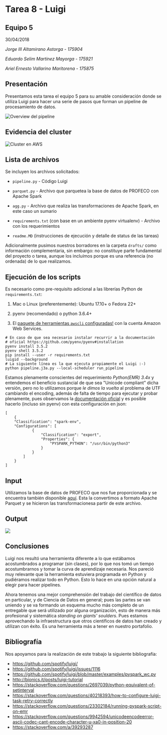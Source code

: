 # Tarea 8 - Luigi 

## Equipo 5

30/04/2018

_Jorge III Altamirano Astorga - 175904_

_Eduardo Selim Martinez Mayorga - 175921_

_Ariel Ernesto Vallarino Maritorena - 175875_

## Presentación

Presentamos esta tarea el equipo 5 para su amable consideración donde se utiliza Luigi para hacer una serie de pasos que forman un pipeline de procesamiento de datos. 

![[Overview del pipeline ](https://s3.amazonaws.com/jorge-altamirano/profeco/tarea_8.jpg)](https://s3.amazonaws.com/jorge-altamirano/profeco/tarea_8.jpg)

## Evidencia del cluster

![[Cluster en AWS](https://s3.amazonaws.com/jorge-altamirano/profeco/cluster.jpg)](https://s3.amazonaws.com/jorge-altamirano/profeco/cluster.jpg)

## Lista de archivos

Se incluyen los archivos solicitados:

* `pipeline.py` - Código Luigi

* `parquet.py` - Archivo que parquetea la base de datos de PROFECO con Apache Spark

* `agg.py` - Archivo que realiza las transformaciones de Apache Spark, en este caso un sumario

* `requirements.txt` (con base en un ambiente pyenv virtualenv) - Archivo con los requerimientos

* `readme.MD` (instrucciones de ejecución y detalle de status de las tareas)

Adicionalmente pusimos nuestros borradores en la carpeta `drafts/` como información complementaria, sin embargo: no constituye parte fundamental del proyecto o tarea, aunque los incluímos porque es una referencia (no ordenada) de lo que realizamos.

## Ejecución de los scripts

Es necesario como pre-requisito adicional a las librerías Python de `requirements.txt`:

1. Mac o Linux (preferentemente): Ubuntu 17.10+ o Fedora 22+

2. pyenv (recomendado) o python 3.6.4+

3. El [paquete de herramientas `awscli` ](https://aws.amazon.com/cli/) [configuradas!](https://docs.aws.amazon.com/cli/latest/userguide/cli-config-files.html) con la cuenta Amazon Web Services.

```
# En caso de que sea necesario instalar recurrir a la documentación
# oficial https://github.com/pyenv/pyenv#installation
pyenv install 3.5.2
pyenv shell 3.5.2
pip install --user -r requirements.txt
luigid --background
# La siguiente línea es la que ejecuta propiamente el Luigi :-)
python pipeline.j3a.py --local-scheduler run_pipeline
```

Estamos plenamente conscientes del requerimiento _Python(EMR) 3.4x_ y entendemos el beneficio sustancial de que sea "Unicode compliant" dicha versión, pero no lo utilizamos porque _le dimos la vuelta_ al problema de UTF cambiando el encoding, además de falta de tiempo para ejecutar y probar plenamente, pues observamos la [documentación oficial](https://aws.amazon.com/premiumsupport/knowledge-center/emr-pyspark-python-3x/) y es posible hacerlo (incluso sin pyenv) con esta configuración en json:

```
[
    {
    "Classification": "spark-env",
    "Configurations": [
            {
                "Classification": "export",
                "Properties": {
                    "PYSPARK_PYTHON": "/usr/bin/python3"
                }
            }
        ]
    }
]
```

## Input

Utilizamos la base de datos de PROFECO que nos fue proporcionada y se encuentra también disponible [aquí](https://s3.amazonaws.com/jorge-altamirano/profeco/data.csv). Esta la convertimos a formato Apache Parquet y se hicieron las transformacionesa partir de este archivo.

## Output

[![](https://s3.amazonaws.com/jorge-altamirano/profeco/summary.jpg)](https://s3.amazonaws.com/jorge-altamirano/profeco/summary.jpg)

## Conclusiones

Luigi nos resultó una herramienta diferente a lo que estábamos acostumbrados a programar (sin clases), por lo que nos tomó un tiempo acostumbrarnos y tomar la curva de aprendizaje necesaria. Nos pareció muy relevante que la herramienta estuviera programada en Python y pudiéramos realizar todo en Python. Esto lo hace en una opción natural a elegir para hacer pipelines.

Ahora tenemos una mejor comprehensión del trabajo del científico de datos en particular, y de Ciencia de Datos en general; pues las partes se van uniendo y se va formando un esquema mucho más completo de un entregable que será utilizado por alguna organización, esto de manera más profesional y sistemática _standing on giants' soulders_. Pues estamos aprovechando la infraestructura que otros científicos de datos han creado y utilizan con éxito. Es una herramienta más a tener en nuestro portafolio.

## Bibliografía

Nos apoyamos para la realización de este trabajo la siguiente bibliografía:

* <https://github.com/spotify/luigi/>
* <https://github.com/spotify/luigi/issues/1116>
* <https://github.com/spotify/luigi/blob/master/examples/pyspark_wc.py>
* <http://bionics.it/posts/luigi-tutorial>
* <https://stackoverflow.com/questions/2697039/python-equivalent-of-setinterval>
* <https://stackoverflow.com/questions/40218393/how-to-configure-luigi-task-retry-correctly>
* <https://stackoverflow.com/questions/23302184/running-pyspark-script-on-emr>
* <https://stackoverflow.com/questions/9942594/unicodeencodeerror-ascii-codec-cant-encode-character-u-xa0-in-position-20>
* <https://stackoverflow.com/a/39293287>